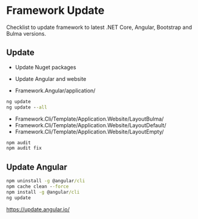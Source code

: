 # Framework Update
Checklist to update framework to latest .NET Core, Angular, Bootstrap and Bulma versions.

## Update

* Update Nuget packages
* Update Angular and website

* Framework.Angular/application/
```cmd
ng update
ng update --all
```

* Framework.Cli/Template/Application.Website/LayoutBulma/
* Framework.Cli/Template/Application.Website/LayoutDefault/
* Framework.Cli/Template/Application.Website/LayoutEmpty/
```cmd
npm audit
npm audit fix
```

## Update Angular
```cmd
npm uninstall -g @angular/cli
npm cache clean --force
npm install -g @angular/cli
ng update
```

https://update.angular.io/
